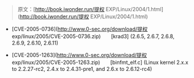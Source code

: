 > 原文：[http://book.iwonder.run/提权 EXP/Linux/2004/1.html](http://book.iwonder.run/提权 EXP/Linux/2004/1.html)

*   [CVE-2005-0736](http://www.0-sec.org/download/提权 exp/linux/2005/CVE-2005-0736.zip)　　[krad3]
    (2.6.5, 2.6.7, 2.6.8, 2.6.9, 2.6.10, 2.6.11)

*   [CVE-2005-1263](http://www.0-sec.org/download/提权 exp/linux/2005/CVE-2005-1263.zip)　　[binfmt_elf.c]
    (Linux kernel 2.x.x to 2.2.27-rc2, 2.4.x to 2.4.31-pre1, and 2.6.x to 2.6.12-rc4)

